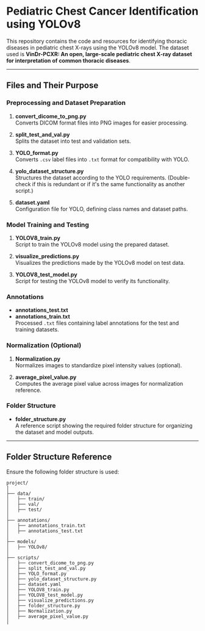 # Pediatric Chest Cancer Identification using YOLOv8

This repository contains the code and resources for identifying thoracic diseases in pediatric chest X-rays using the YOLOv8 model. The dataset used is **VinDr-PCXR: An open, large-scale pediatric chest X-ray dataset for interpretation of common thoracic diseases**.

---

## Files and Their Purpose

### Preprocessing and Dataset Preparation
1. **convert_dicome_to_png.py**  
   Converts DICOM format files into PNG images for easier processing.

2. **split_test_and_val.py**  
   Splits the dataset into test and validation sets.

3. **YOLO_format.py**  
   Converts `.csv` label files into `.txt` format for compatibility with YOLO.

4. **yolo_dataset_structure.py**  
   Structures the dataset according to the YOLO requirements. (Double-check if this is redundant or if it's the same functionality as another script.)

5. **dataset.yaml**  
   Configuration file for YOLO, defining class names and dataset paths.

### Model Training and Testing
1. **YOLOV8_train.py**  
   Script to train the YOLOv8 model using the prepared dataset.

2. **visualize_predictions.py**  
   Visualizes the predictions made by the YOLOv8 model on test data.

3. **YOLOV8_test_model.py**  
   Script for testing the YOLOv8 model to verify its functionality.

### Annotations
- **annotations_test.txt**  
- **annotations_train.txt**  
   Processed `.txt` files containing label annotations for the test and training datasets.

### Normalization (Optional)
1. **Normalization.py**  
   Normalizes images to standardize pixel intensity values (optional).

2. **average_pixel_value.py**  
   Computes the average pixel value across images for normalization reference.

### Folder Structure
- **folder_structure.py**  
   A reference script showing the required folder structure for organizing the dataset and model outputs.

---

## Folder Structure Reference
Ensure the following folder structure is used:

```plaintext
project/
│
├── data/
│   ├── train/
│   ├── val/
│   ├── test/
│
├── annotations/
│   ├── annotations_train.txt
│   ├── annotations_test.txt
│
├── models/
│   ├── YOLOv8/
│
├── scripts/
│   ├── convert_dicome_to_png.py
│   ├── split_test_and_val.py
│   ├── YOLO_format.py
│   ├── yolo_dataset_structure.py
│   ├── dataset.yaml
│   ├── YOLOV8_train.py
│   ├── YOLOV8_test_model.py
│   ├── visualize_predictions.py
│   ├── folder_structure.py
│   ├── Normalization.py
│   ├── average_pixel_value.py
│
